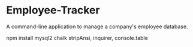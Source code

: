 # Employee-Tracker
A command-line application to manage a company's employee database.

npm install mysql2
chalk stripAnsi, inquirer, console.table